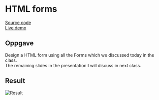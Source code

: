 # HTML forms

[Source code](https://github.com/chriskodehub/KH-11_javascript-methodically-looping)  
[Live demo](https://chriskodehub.github.io/KH-11_javascript-methodically-looping/)  

## Oppgave

Design a HTML form using all the Forms which we discussed today in the class.  
The remaining slides in the presentation I will discuss in next class.

## Result

![Result](img/result.png)
